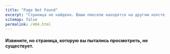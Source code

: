 ```yaml
---
title: "Page Not Found"
excerpt: "Страница не найдена. Ваши пиксели находятся на другом холсте."
sitemap: false
permalink: /404.html
---
```


#### Извините, но страница, которую вы пытались просмотреть, не существует.
